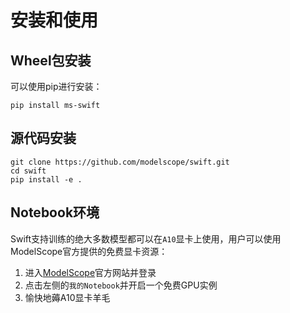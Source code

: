 # 安装和使用

## Wheel包安装

可以使用pip进行安装：

```shell
pip install ms-swift
```

## 源代码安装

```shell
git clone https://github.com/modelscope/swift.git
cd swift
pip install -e .
```

## Notebook环境

Swift支持训练的绝大多数模型都可以在`A10`显卡上使用，用户可以使用ModelScope官方提供的免费显卡资源：

1. 进入[ModelScope](https://www.modelscope.cn)官方网站并登录
2. 点击左侧的`我的Notebook`并开启一个免费GPU实例
3. 愉快地薅A10显卡羊毛